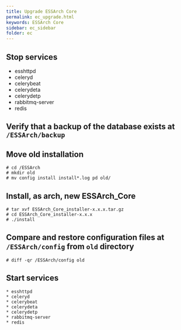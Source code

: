 ```yaml
---
title: Upgrade ESSArch Core
permalink: ec_upgrade.html
keywords: ESSArch Core
sidebar: ec_sidebar
folder: ec
---
```


## Stop services
* esshttpd
* celeryd
* celerybeat
* celerydeta
* celerydetp
* rabbitmq-server
* redis

## Verify that a backup of the database exists at `/ESSArch/backup`

## Move old installation

    # cd /ESSArch
    # mkdir old
    # mv config install install*.log pd old/

## Install, as arch, new ESSArch_Core

    # tar xvf ESSArch_Core_installer-x.x.x.tar.gz
    # cd ESSArch_Core_installer-x.x.x
    # ./install

## Compare and restore configuration files at `/ESSArch/config` from `old` directory
    # diff -qr /ESSArch/config old

## Start services

    * esshttpd
    * celeryd
    * celerybeat
    * celerydeta
    * celerydetp
    * rabbitmq-server
    * redis
